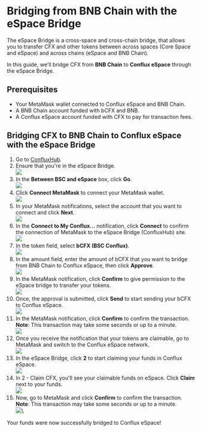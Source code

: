 # Bridging from BNB Chain with the eSpace Bridge

The eSpace Bridge is a cross-space and cross-chain bridge, that allows you to transfer CFX and other tokens between across spaces (Core Space and eSpace) and across chains (eSpace and BNB Chain).

In this guide, we'll bridge CFX from **BNB Chain** to **Conflux eSpace** through the eSpace Bridge.

## Prerequisites

* Your MetaMask wallet connected to Conflux eSpace and BNB Chain.
* A BNB Chain account funded with bCFX and BNB.
* A Conflux eSpace account funded with CFX to pay for transaction fees.

## Bridging CFX to BNB Chain to Conflux eSpace with the eSpace Bridge

1. Go to [ConfluxHub](http://confluxhub.io).
2. Ensure that you're in the eSpace Bridge.\
   ![](../../.gitbook/assets/image.png)
3. In the **Between BSC and eSpace** box, click **Go**.\
   ![](<../../.gitbook/assets/image (14).png>)
4. Click **Connect MetaMask** to connect your MetaMask wallet.\
   ![](<../../.gitbook/assets/image (28).png>)
5. In your MetaMask notifications, select the account that you want to connect and click **Next**.\
   ![](<../../.gitbook/assets/image (56).png>)
6. In the **Connect to My Conflux...** notification, click **Connect** to confirm the connection of MetaMask to the eSpace Bridge (ConfluxHub) site.\
   ![](<../../.gitbook/assets/image (41).png>)
7. In the token field, select **bCFX (BSC Conflux)**.\
   ![](<../../.gitbook/assets/image (37).png>)
8. In the amount field, enter the amount of bCFX that you want to bridge from BNB Chain to Conflux eSpace, then click **Approve**.\
   ![](<../../.gitbook/assets/image (5).png>)
9. In the MetaMask notification, click **Confirm** to give permission to the eSpace bridge to transfer your tokens.\
   ![](<../../.gitbook/assets/image (1).png>)
10. Once, the approval is submitted, click **Send** to start sending your bCFX to Conflux eSpace.\
    ![](<../../.gitbook/assets/image (38).png>)
11. In the MetaMask notification, click **Confirm** to confirm the transaction.\
    **Note**: This transaction may take some seconds or up to a minute.\
    ![](<../../.gitbook/assets/image (26).png>)
12. Once you receive the notification that your tokens are claimable, go to MetaMask and switch to the Conflux eSpace network.\
    ![](<../../.gitbook/assets/image (29).png>)
13. In the eSpace Bridge, click **2** to start claiming your funds in Conflux eSpace.\
    ![](<../../.gitbook/assets/image (9).png>)
14. In 2 - Claim CFX, you'll see your claimable funds on eSpace. Click **Claim** next to your funds.\
    ![](<../../.gitbook/assets/image (34).png>)
15. Now, go to MetaMask and click **Confirm** to confirm the transaction.\
    **Note**: This transaction may take some seconds or up to a minute.\
    ![](<../../.gitbook/assets/image (11).png>)\


Your funds were now successfully bridged to Conflux eSpace!
